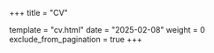 +++
title = "CV"

template = "cv.html"
date = "2025-02-08"
weight = 0
exclude_from_pagination = true
+++